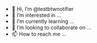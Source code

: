 - 👋 Hi, I’m @testbtwnotifier
- 👀 I’m interested in ...
- 🌱 I’m currently learning ...
- 💞️ I’m looking to collaborate on ...
- 📫 How to reach me ...

<!---
testbtwnotifier/testbtwnotifier is a ✨ special ✨ repository because its `README.md` (this file) appears on your GitHub profile.
You can click the Preview link to take a look at your changes.
--->
